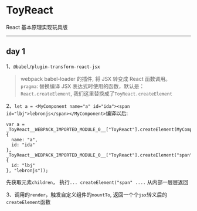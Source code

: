 # ToyReact

React 基本原理实现玩具版

---

## day 1

1、`@babel/plugin-transform-react-jsx`

> webpack babel-loader 的插件, 将 JSX 转变成 React 函数调用。  
>  `pragma`: 替换编译 JSX 表达式时使用的函数，默认是：`React.createElement`,
> 我们这里替换成了`ToyReact.createElement`



2、`let a = <MyComponent name="a" id="ida"><span id="lbj">lebronjs</span></MyComponent>`编译以后:

```
var a = _ToyReact__WEBPACK_IMPORTED_MODULE_0__["ToyReact"].createElement(MyComponent, {
  name: "a",
  id: "ida"
}, _ToyReact__WEBPACK_IMPORTED_MODULE_0__["ToyReact"].createElement("span", {
  id: "lbj"
}, "lebronjs"));
```

先获取元素`children`， 执行`... createElement("span" ....` 从内部一层层返回


3、调用的`render`，触发自定义组件的`mountTo`, 返回一个个`jsx`转义后的`createElement`函数
